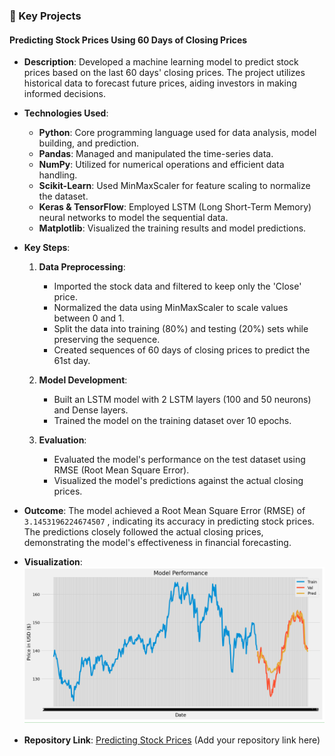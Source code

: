 ### 🚀 Key Projects

#### **Predicting Stock Prices Using 60 Days of Closing Prices**
- **Description**: Developed a machine learning model to predict stock prices based on the last 60 days' closing prices. The project utilizes historical data to forecast future prices, aiding investors in making informed decisions.
  
- **Technologies Used**:
  - **Python**: Core programming language used for data analysis, model building, and prediction.
  - **Pandas**: Managed and manipulated the time-series data.
  - **NumPy**: Utilized for numerical operations and efficient data handling.
  - **Scikit-Learn**: Used MinMaxScaler for feature scaling to normalize the dataset.
  - **Keras & TensorFlow**: Employed LSTM (Long Short-Term Memory) neural networks to model the sequential data.
  - **Matplotlib**: Visualized the training results and model predictions.

- **Key Steps**:
  1. **Data Preprocessing**: 
     - Imported the stock data and filtered to keep only the 'Close' price.
     - Normalized the data using MinMaxScaler to scale values between 0 and 1.
     - Split the data into training (80%) and testing (20%) sets while preserving the sequence.
     - Created sequences of 60 days of closing prices to predict the 61st day.

  2. **Model Development**:
     - Built an LSTM model with 2 LSTM layers (100 and 50 neurons) and Dense layers.
     - Trained the model on the training dataset over 10 epochs.
  
  3. **Evaluation**:
     - Evaluated the model's performance on the test dataset using RMSE (Root Mean Square Error).
     - Visualized the model's predictions against the actual closing prices.

- **Outcome**: The model achieved a Root Mean Square Error (RMSE) of `3.1453196224674507` , indicating its accuracy in predicting stock prices. The predictions closely followed the actual closing prices, demonstrating the model's effectiveness in financial forecasting.

- **Visualization**:
  ![Model Performance](https://github.com/Yuvrajsinh-gohil/Stock-Price-Prediction/blob/main/Screenshot%202024-08-21%20000257.png) 

- **Repository Link**: [Predicting Stock Prices](#) (Add your repository link here)
